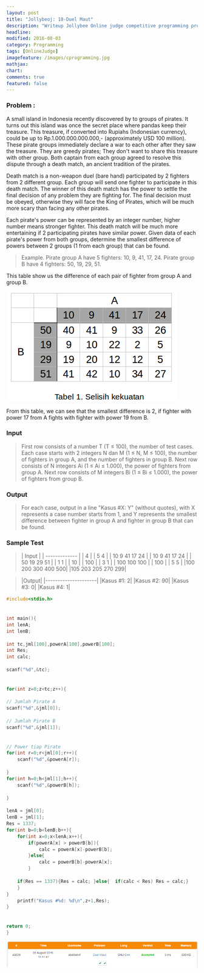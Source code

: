 ```yaml
---
layout: post
title: "Jollybeoj: 18-Duel Maut"
description: "Writeup Jollybee Online judge competitive programming problem"
headline: 
modified: 2016-08-03
category: Programming
tags: [OnlineJudge]
imagefeature: /images/cprogramming.jpg
mathjax: 
chart: 
comments: true
featured: false
---
```


### Problem : 
A small island in Indonesia recently discovered by to groups of pirates. It turns out this island was once the secret place where pandas keep their treasure. This treasure, if converted into Rupiahs (Indonesian currency), could be up to Rp.1.000.000.000.000,- (approximately USD 100 million). These pirate groups immediately declare a war to each other after they saw the treasure. They are greedy pirates; They don't want to share this treasure with other group. Both captain from each group agreed to resolve this dispute through a death match, an ancient tradition of the pirates.

Death match is a non-weapon duel (bare hand) participated by 2 fighters from 2 different group. Each group will send one fighter to participate in this death match. The winner of this death match has the power to settle the final decision of any problem they are fighting for. The final decision must be obeyed, otherwise they will face the King of Pirates, which will be much more scary than facing any other pirates.

Each pirate's power can be represented by an integer number, higher number means stronger fighter. This death match will be much more entertaining if 2 participating pirates have similar power. Given data of each pirate's power from both groups, determine the smallest difference of powers between 2 groups (1 from each group) that can be found.

>Example.
>Pirate group A have 5 fighters: 10, 9, 41, 17, 24.
>Pirate group B have 4 fighters: 50, 19, 29, 51.

This table show us the difference of each pair of fighter from group A and group B. 

![18 Duel Maut](/images/18-duel-maut.jpg)

From this table, we can see that the smallest difference is 2, if fighter with power 17 from A fights with fighter with power 19 from B.

### Input
>First row consists of a number T (T ≤ 100), the number of test cases. Each case starts with 2 integers N dan M (1 ≤ N, M ≤ 100), the number of fighters in group A, and the number of fighters in group B. Next row consists of N integers Ai (1 ≤ Ai ≤ 1.000), the power of fighters from group A. Next row consists of M integers Bi (1 ≤ Bi ≤ 1.000), the power of fighters from group B.

### Output
>For each case, output in a line "Kasus #X: Y" (without quotes), with X represents a case number starts from 1, and Y represents the smallest difference between fighter in group A and fighter in group B that can be found.

### Sample Test

>| Input         |
| ------------- |
| 4      | 
| 5 4      | 
| 10 9 41 17 24 |
| 10 9 41 17 24 |
| 50 19 29 51 |
| 1 1 |
| 10 |
| 100 |
| 3 1 |
| 100 100 100 |
| 100 |
| 5 5 |
|100 200 300 400 500|
|105 203 205 270 299|

>|Output|
|---------------------|
|Kasus #1: 2|
|Kasus #2: 90|
|Kasus #3: 0|
|Kasus #4: 1|



```c
#include<stdio.h>


int main(){
int lenA;
int lenB;

int tc,jml[100],powerA[100],powerB[100];
int Res;
int calc;

scanf("%d",&tc);


for(int z=0;z<tc;z++){

// Jumlah Pirate A
scanf("%d",&jml[0]);

// Jumlah Pirate B
scanf("%d",&jml[1]);


// Power tiap Pirate
for(int r=0;r<jml[0];r++){
    scanf("%d",&powerA[r]);

}
for(int h=0;h<jml[1];h++){
    scanf("%d",&powerB[h]);

}

lenA = jml[0];
lenB = jml[1];
Res = 1337;
for(int b=0;b<lenB;b++){
    for(int x=0;x<lenA;x++){
        if(powerA[x] > powerB[b]){
            calc = powerA[x]-powerB[b];
        }else{
            calc = powerB[b]-powerA[x];
        }
        
    if(Res == 1337){Res = calc; }else{  if(calc < Res) Res = calc;}
    }
}
    printf("Kasus #%d: %d\n",z+1,Res);
}
    

return 0;
}
```

![18 Duel Maut](/images/accepted-18.PNG)
